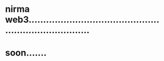 # nirma web3..........................................................................
# soon.......
